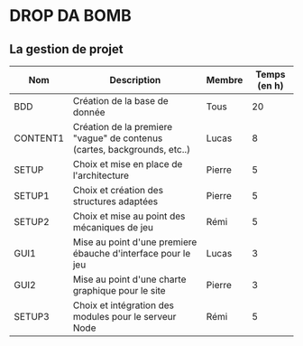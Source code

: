 # DROP DA BOMB
## La gestion de projet

Nom | Description | Membre | Temps (en h)
--------------- | -------------------| ---------------- | -----------------------
BDD | Création de la base de donnée | Tous | 20
CONTENT1 | Création de la premiere "vague" de contenus (cartes, backgrounds, etc..) | Lucas | 8
SETUP | Choix et mise en place de l'architecture | Pierre | 5
SETUP1 | Choix et création des structures adaptées | Pierre | 5
SETUP2 | Choix et mise au point des mécaniques de jeu | Rémi | 5
GUI1 | Mise au point d'une premiere ébauche d'interface pour le jeu | Lucas | 3
GUI2 | Mise au point d'une charte graphique pour le site | Pierre | 3
SETUP3 | Choix et intégration des modules pour le serveur Node | Rémi | 5

